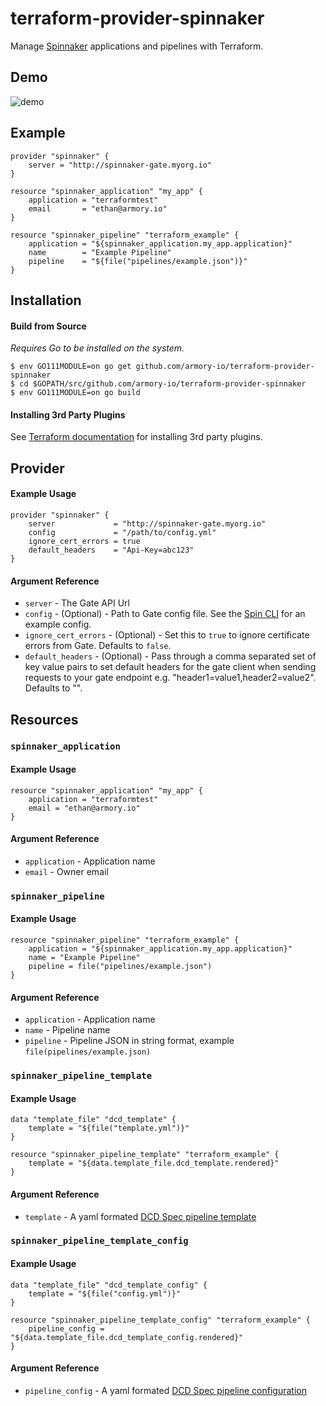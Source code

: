 # terraform-provider-spinnaker

Manage [Spinnaker](https://spinnaker.io) applications and pipelines with Terraform.

## Demo

![demo](https://d2ddoduugvun08.cloudfront.net/items/1A0A1C2C1M243j0b2u16/Screen%20Recording%202018-11-23%20at%2012.18%20PM.gif)

## Example

```
provider "spinnaker" {
    server = "http://spinnaker-gate.myorg.io"
}

resource "spinnaker_application" "my_app" {
    application = "terraformtest"
    email       = "ethan@armory.io"
}

resource "spinnaker_pipeline" "terraform_example" {
    application = "${spinnaker_application.my_app.application}"
    name        = "Example Pipeline"
    pipeline    = "${file("pipelines/example.json")}"
}
```

## Installation

#### Build from Source

_Requires Go to be installed on the system._

```
$ env GO111MODULE=on go get github.com/armory-io/terraform-provider-spinnaker
$ cd $GOPATH/src/github.com/armory-io/terraform-provider-spinnaker
$ env GO111MODULE=on go build
```

#### Installing 3rd Party Plugins

See [Terraform documentation](https://www.terraform.io/docs/configuration/providers.html#third-party-plugins) for installing 3rd party plugins.

## Provider

#### Example Usage

```
provider "spinnaker" {
    server             = "http://spinnaker-gate.myorg.io"
    config             = "/path/to/config.yml"
    ignore_cert_errors = true
    default_headers    = "Api-Key=abc123"
}
```

#### Argument Reference

- `server` - The Gate API Url
- `config` - (Optional) - Path to Gate config file. See the [Spin CLI](https://github.com/spinnaker/spin/blob/master/config/example.yaml) for an example config.
- `ignore_cert_errors` - (Optional) - Set this to `true` to ignore certificate errors from Gate. Defaults to `false`.
- `default_headers` - (Optional) - Pass through a comma separated set of key value pairs to set default headers for the gate client when sending requests to your gate endpoint e.g. "header1=value1,header2=value2". Defaults to "".

## Resources

### `spinnaker_application`

#### Example Usage

```
resource "spinnaker_application" "my_app" {
    application = "terraformtest"
    email = "ethan@armory.io"
}
```

#### Argument Reference

- `application` - Application name
- `email` - Owner email

### `spinnaker_pipeline`

#### Example Usage

```
resource "spinnaker_pipeline" "terraform_example" {
    application = "${spinnaker_application.my_app.application}"
    name = "Example Pipeline"
    pipeline = file("pipelines/example.json")
}
```

#### Argument Reference

- `application` - Application name
- `name` - Pipeline name
- `pipeline` - Pipeline JSON in string format, example `file(pipelines/example.json)`

### `spinnaker_pipeline_template`

#### Example Usage

```
data "template_file" "dcd_template" {
    template = "${file("template.yml")}"
}

resource "spinnaker_pipeline_template" "terraform_example" {
    template = "${data.template_file.dcd_template.rendered}"
}
```

#### Argument Reference

- `template` - A yaml formated [DCD Spec pipeline template](https://github.com/spinnaker/dcd-spec/blob/master/PIPELINE_TEMPLATES.md#templates)

### `spinnaker_pipeline_template_config`

#### Example Usage

```
data "template_file" "dcd_template_config" {
    template = "${file("config.yml")}"
}

resource "spinnaker_pipeline_template_config" "terraform_example" {
    pipeline_config = "${data.template_file.dcd_template_config.rendered}"
}
```

#### Argument Reference

- `pipeline_config` - A yaml formated [DCD Spec pipeline configuration](https://github.com/spinnaker/dcd-spec/blob/master/PIPELINE_TEMPLATES.md#configurations)
